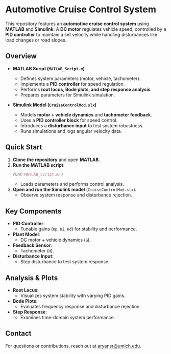 # Automotive Cruise Control System

This repository features an **automotive cruise control system** using **MATLAB** and **Simulink**. A **DC motor** regulates vehicle speed, controlled by a **PID controller** to maintain a set velocity while handling disturbances like load changes or road slopes.

## Overview
- **MATLAB Script (`MATLAB_Script.m`)**  
  - Defines system parameters (motor, vehicle, tachometer).  
  - Implements a **PID controller** for speed regulation.  
  - Performs **root locus, Bode plots, and step response analysis**.  
  - Prepares parameters for Simulink simulation.  

- **Simulink Model (`CruiseControlMod.slx`)**  
  - Models **motor + vehicle dynamics** and **tachometer feedback**.  
  - Uses a **PID controller block** for speed control.  
  - Introduces a **disturbance input** to test system robustness.  
  - Runs simulations and logs angular velocity data.  

## Quick Start
1. **Clone the repository** and open **MATLAB**.  
2. **Run the MATLAB script**:  
   ```matlab
   run('MATLAB_Script.m')
   ```
   - Loads parameters and performs control analysis.  
3. **Open and run the Simulink model** (`CruiseControlMod.slx`).  
   - Observe system response and disturbance rejection.  

## Key Components
- **PID Controller**:  
  - Tunable gains (`Kp`, `Ki`, `Kd`) for stability and performance.  
- **Plant Model**:  
  - DC motor + vehicle dynamics (`G`).  
- **Feedback Sensor**:  
  - Tachometer (`H`).  
- **Disturbance Input**:  
  - Step disturbance to test system response.  

## Analysis & Plots
- **Root Locus**:  
  - Visualizes system stability with varying PID gains.  
- **Bode Plots**:  
  - Evaluates frequency response and disturbance rejection.  
- **Step Response**:  
  - Examines time-domain system performance.  

## Contact
For questions or contributions, reach out at aryansr@umich.edu.  
